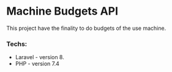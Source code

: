 # Machine Budgets API

This project have the finality to do budgets of the use machine.
### Techs:

* Laravel - version 8.
* PHP - version 7.4
